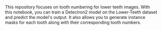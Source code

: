 This repository focuses on tooth numbering for lower teeth images. With this notebook, you can train a Detectron2 model on the Lower-Teeth dataset and predict the model's output. It also allows you to generate instance masks for each tooth along with their corresponding tooth numbers.

